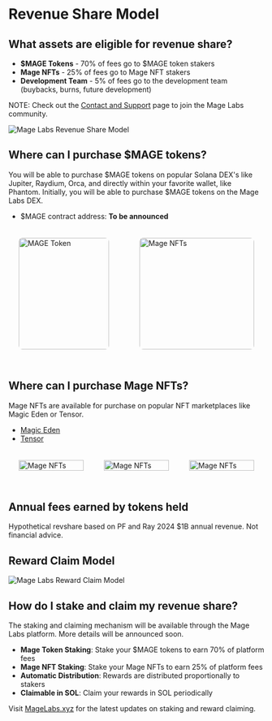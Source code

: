 # Revenue Share Model

## What assets are eligible for revenue share?

- **$MAGE Tokens** - 70% of fees go to $MAGE token stakers
- **Mage NFTs** - 25% of fees go to Mage NFT stakers  
- **Development Team** - 5% of fees go to the development team (buybacks, burns, future development)

NOTE: Check out the [Contact and Support](../contact-and-support) page to join the Mage Labs community.

![Mage Labs Revenue Share Model](/assets/mage-revenue-share.jpg)

## Where can I purchase $MAGE tokens?

You will be able to purchase $MAGE tokens on popular Solana DEX's like Jupiter, Raydium, Orca, and directly within your favorite wallet, like Phantom. Initially, you will be able to purchase $MAGE tokens on the Mage Labs DEX.

- $MAGE contract address: **To be announced**

<style>
  .flex--token-container {
    display: flex;
    justify-content: center;
    width: 100%;
    max-width: 100%;
    background: transparent;
    border: none;
    gap: 20px;
    align-items: center;
  }
  .flex-token-cell {
    display: flex;
    flex-direction: column;
    align-items: center;
    padding: 20px;
    box-sizing: border-box;
  }
  .flex-token-cell:first-child {
    width: 40%;
  }
  .flex-token-cell:last-child {
    width: 60%;
  }
  .flex-token-cell img {
    width: 100%;
    height: 280px;
    object-fit: contain;
    object-position: center;
    margin-bottom: 10px;
    border-radius: 8px;
    background: transparent;
  }
  
  /* Responsive design */
  @media (max-width: 1024px) {
    .flex-token-cell:first-child {
      width: 45%;
    }
    .flex-token-cell:last-child {
      width: 55%;
    }
    .flex-token-cell img {
      height: 220px;
    }
  }
  
  @media (max-width: 768px) {
    .flex--token-container {
      flex-direction: column;
      gap: 15px;
    }
    .flex-token-cell:first-child,
    .flex-token-cell:last-child {
      width: 100%;
    }
    .flex-token-cell img {
      height: 200px;
    }
  }
  
  @media (max-width: 480px) {
    .flex-token-cell {
      padding: 10px;
    }
    .flex-token-cell img {
      height: 180px;
    }
  }
</style>
<div class="flex--token-container">
  <div class="flex-token-cell">
      <img src="/assets/mage-token.png" alt="MAGE Token">
  </div>
  <div class="flex-token-cell">
      <img src="/assets/mages-group.jpg" alt="Mage NFTs">
  </div>
</div>

## Where can I purchase Mage NFTs?

Mage NFTs are available for purchase on popular NFT marketplaces like Magic Eden or Tensor.

- [Magic Eden](https://magiceden.io/marketplace/mage_labs_nfts)
- [Tensor](https://www.tensor.trade/trade/mage_labs_nfts)

<style>
  .flex-container {
    display: flex;
    justify-content: space-around;
    width: 100%;
    max-width: 100%;
    background: transparent;
    border: none;
  }
  .flex-cell {
    display: flex;
    flex-direction: column;
    align-items: center;
    width: 33.33%;
    padding: 20px;
    box-sizing: border-box;
  }
  .flex-cell img {
    max-width: 200px;
    width: 100%;
    margin-bottom: 10px;
  }
</style>
<div class="flex-container">
  <div class="flex-cell">
      <img src="/assets/mages/147.png" alt="Mage NFTs">
  </div>
  <div class="flex-cell">
      <img src="/assets/mages/154.png" alt="Mage NFTs">
  </div>
    <div class="flex-cell">
      <img src="/assets/mages/161.png" alt="Mage NFTs">
  </div>
</div>

## Annual fees earned by tokens held

Hypothetical revshare based on PF and Ray 2024 $1B annual revenue. Not financial advice.



## Reward Claim Model

![Mage Labs Reward Claim Model](/assets/mage-reward-claim-model.jpg)

## How do I stake and claim my revenue share?

The staking and claiming mechanism will be available through the Mage Labs platform. More details will be announced soon.

* **Mage Token Staking**: Stake your $MAGE tokens to earn 70% of platform fees
* **Mage NFT Staking**: Stake your Mage NFTs to earn 25% of platform fees
* **Automatic Distribution**: Rewards are distributed proportionally to stakers
* **Claimable in SOL**: Claim your rewards in SOL periodically

Visit [MageLabs.xyz](https://magelabs.xyz) for the latest updates on staking and reward claiming.